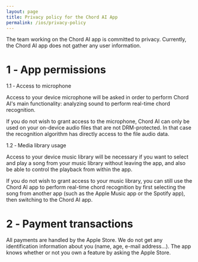 ```yaml
---
layout: page
title: Privacy policy for the Chord AI App
permalink: /ios/privacy-policy
---
```


The team working on the Chord AI app is committed to privacy. Currently, the Chord AI app does not gather any user information.

# 1 ‐ App permissions

1.1 ‐ Access to microphone

Access to your device microphone will be asked in order to perform Chord AI's main functionality: analyzing sound to perform real-time chord recognition.

If you do not wish to grant access to the microphone, Chord AI can only be used on your on-device audio files that are not DRM-protected. In that case the recognition algorithm has directly access to the file audio data.

1.2 ‐ Media library usage

Access to your device music library will be necessary if you want to select and play a song from your music library without leaving the app, and also be able to control the playback from within the app.

If you do not wish to grant access to your music library, you can still use the Chord AI app to perform real-time chord recognition by first selecting the song from another app (such as the Apple Music app or the Spotify app), then switching to the Chord AI app.

# 2 ‐ Payment transactions

All payments are handled by the Apple Store. We do not get any identification information about you (name, age, e-mail address...). The app knows whether or not you own a feature by asking the Apple Store.
